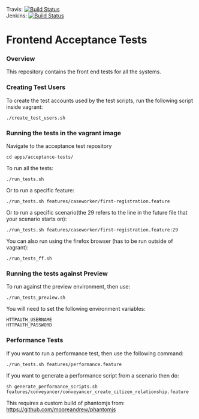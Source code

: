 Travis: [![Build Status](https://travis-ci.org/LandRegistry/acceptance-tests.svg)](https://travis-ci.org/LandRegistry/acceptance-tests)<br>
Jenkins: [![Build Status](http://ci.preview.landregistryconcept.co.uk/job/Test-Acceptance/badge/icon)](http://ci.preview.landregistryconcept.co.uk/job/Test-Acceptance/)


Frontend Acceptance Tests
===============

### Overview

This repository contains the front end tests for all the systems.  

### Creating Test Users

To create the test accounts used by the test scripts, run the following script inside vagrant:
```
./create_test_users.sh
```

### Running the tests in the vagrant image

Navigate to the acceptance test repository

```
cd apps/acceptance-tests/
```

To run all the tests:

```
./run_tests.sh
```

Or to run a specific feature:

```
./run_tests.sh features/caseworker/first-registration.feature
```

Or to run a specific scenario(the 29 refers to the line in the future file that your scenario starts on):

```
./run_tests.sh features/caseworker/first-registration.feature:29
```

You can also run using the firefox browser (has to be run outside of vagrant):

```
./run_tests_ff.sh
```


### Running the tests against Preview

To run against the preview environment, then use:

```
./run_tests_preview.sh
```

You will need to set the following environment variables:

```
HTTPAUTH_USERNAME
HTTPAUTH_PASSWORD
```


### Performance Tests

If you want to run a performance test, then use the following command:

```
./run_tests.sh features/performance.feature
```

If you want to generate a performance script from a scenario then do:

```
sh generate_perfornance_scripts.sh features/conveyancer/conveyancer_create_citizen_relationship.feature
```

This requires a custom build of phantomjs from:
https://github.com/mooreandrew/phantomjs
